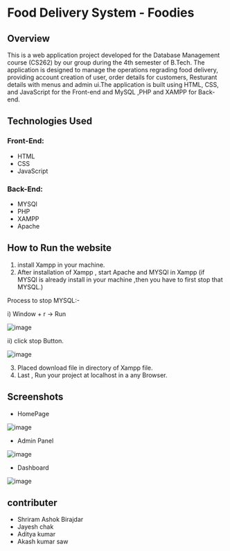 # Food Delivery System - Foodies

## Overview
This is a web application project developed for the Database Management course (CS262) by our group during the 4th semester of B.Tech. The
application is designed to manage the operations regrading food delivery, providing account creation of user, order details for customers, Resturant details
with menus and admin ui.The application is built using HTML, CSS, and JavaScript for the Front-end and MySQL ,PHP and XAMPP for Back-end.

## Technologies Used

### Front-End:
* HTML
* CSS
* JavaScript

### Back-End:
* MYSQl
* PHP
* XAMPP
* Apache


## How to Run the website
1. install Xampp in your machine.
2. After installation of Xampp , start Apache and MYSQl in Xampp (if MYSQl is already install in your machine ,then you have to first stop
   that MYSQL.)
   
   
  Process to stop MYSQL:-
  
   i) Window + r -> Run
   
   
   ![image](https://github.com/Akash8292/Food-Delivery-system/assets/97883391/ca690a12-ad5a-4fee-b03b-2e6e17f8eae5)
   
  ii)
  click stop Button.
  
  ![image](https://github.com/Akash8292/Food-Delivery-system/assets/97883391/f39baa16-4101-4df4-bb5c-443adcc7c056)
  
  3. Placed download file in directory of Xampp file. 
  4. Last , Run your project at localhost in a any Browser.
  
  ## Screenshots
  
  * HomePage
  
  
  ![image](https://github.com/Akash8292/Food-Delivery-system/assets/97883391/f7a7721a-112b-4808-83cc-683218ad588e)
  
  
  
  
  
  
  * Admin Panel
  


  ![image](https://github.com/Akash8292/Food-Delivery-system/assets/97883391/7510b031-a730-4826-8f05-92c43b2e2ea8)
  
  
  
  
  * Dashboard
  
  
  
  
  ![image](https://github.com/Akash8292/Food-Delivery-system/assets/97883391/8df55d1e-00af-4d5a-a1c1-b7bc2a4c8bab)

 ## contributer
 
 * Shriram Ashok Birajdar
 * Jayesh chak
 * Aditya kumar
 * Akash kumar saw
  
  

